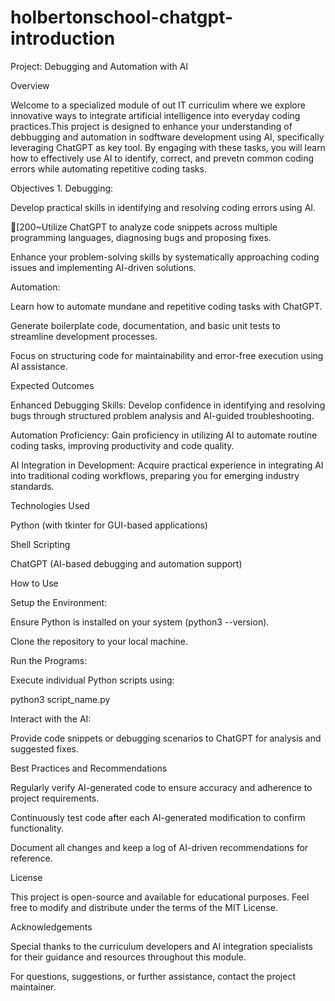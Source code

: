 # holbertonschool-chatgpt-introduction

Project: Debugging and Automation with AI

Overview

Welcome to a specialized module of out IT curriculim where we explore
innovative ways to integrate artificial intelligence into everyday coding
practices.This project is designed to enhance your understanding of 
debbugging
and automation in sodftware development using AI, specifically leveraging
ChatGPT as key tool. By engaging with these tasks, you will learn how to
effectively use AI to identify, correct, and prevetn common coding errors while
automating repetitive coding tasks.


Objectives
1.
Debugging:

Develop practical skills in identifying and resolving coding errors using
AI.

[200~Utilize ChatGPT to analyze code snippets across multiple programming languages, diagnosing bugs and proposing fixes.

Enhance your problem-solving skills by systematically approaching coding issues and implementing AI-driven solutions.

Automation:

Learn how to automate mundane and repetitive coding tasks with ChatGPT.

Generate boilerplate code, documentation, and basic unit tests to streamline development processes.

Focus on structuring code for maintainability and error-free execution using AI assistance.

Expected Outcomes

Enhanced Debugging Skills: Develop confidence in identifying and resolving bugs through structured problem analysis and AI-guided troubleshooting.

Automation Proficiency: Gain proficiency in utilizing AI to automate routine coding tasks, improving productivity and code quality.

AI Integration in Development: Acquire practical experience in integrating AI into traditional coding workflows, preparing you for emerging industry standards.

Technologies Used

Python (with tkinter for GUI-based applications)

Shell Scripting

ChatGPT (AI-based debugging and automation support)

How to Use

Setup the Environment:

Ensure Python is installed on your system (python3 --version).

Clone the repository to your local machine.

Run the Programs:

Execute individual Python scripts using:

python3 script_name.py

Interact with the AI:

Provide code snippets or debugging scenarios to ChatGPT for analysis and suggested fixes.

Best Practices and Recommendations

Regularly verify AI-generated code to ensure accuracy and adherence to project requirements.

Continuously test code after each AI-generated modification to confirm functionality.

Document all changes and keep a log of AI-driven recommendations for reference.

License

This project is open-source and available for educational purposes. Feel free to modify and distribute under the terms of the MIT License.

Acknowledgements

Special thanks to the curriculum developers and AI integration specialists for their guidance and resources throughout this module.

For questions, suggestions, or further assistance, contact the project maintainer.


